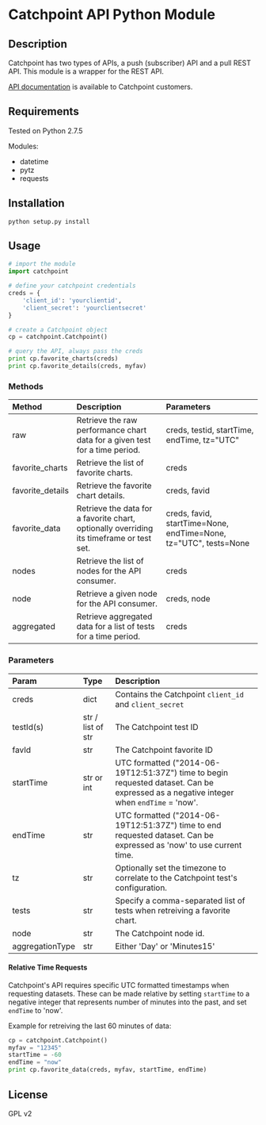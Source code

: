 # Catchpoint API Python Module

## Description
Catchpoint has two types of APIs, a push (subscriber) API and a pull REST API. This module is a wrapper for the REST API. 

[API documentation](https://io.catchpoint.com/ui/Help) is available to Catchpoint customers.

## Requirements

Tested on Python 2.7.5

Modules: 
* datetime
* pytz
* requests

## Installation

`python setup.py install`

## Usage

```python
# import the module
import catchpoint

# define your catchpoint credentials
creds = {
    'client_id': 'yourclientid',
    'client_secret': 'yourclientsecret'
}

# create a Catchpoint object
cp = catchpoint.Catchpoint()

# query the API, always pass the creds
print cp.favorite_charts(creds)
print cp.favorite_details(creds, myfav)
```

### Methods

| Method  |  Description  | Parameters |
| :------ | :------------ | :--------- |
| raw     | Retrieve the raw performance chart data for a given test for a time period. | creds, testid, startTime, endTime, tz="UTC" |
| favorite_charts | Retrieve the list of favorite charts. | creds |
| favorite_details | Retrieve the favorite chart details. | creds, favid |
| favorite_data | Retrieve the data for a favorite chart, optionally overriding its timeframe or test set. | creds, favid, startTime=None, endTime=None, tz="UTC", tests=None |
| nodes | Retrieve the list of nodes for the API consumer. | creds |
| node | Retrieve a given node for the API consumer. | creds, node |
| aggregated | Retrieve aggregated data for a list of tests for a time period. | creds |

### Parameters

| Param | Type | Description |
| :---- | :--- | :---------- |
| creds | dict | Contains the Catchpoint `client_id` and `client_secret` |
| testId(s) | str / list of str | The Catchpoint test ID |
| favId | str | The Catchpoint favorite ID |
| startTime | str or int | UTC formatted ("2014-06-19T12:51:37Z") time to begin requested dataset. Can be expressed as a negative integer when `endTime` = 'now'. |
| endTime | str | UTC formatted ("2014-06-19T12:51:37Z") time to end requested dataset. Can be expressed as 'now' to use current time. |
| tz | str | Optionally set the timezone to correlate to the Catchpoint test's configuration. |
| tests | str | Specify a comma-separated list of tests when retreiving a favorite chart.
| node | str | The Catchpoint node id. |
| aggregationType | str | Either 'Day' or 'Minutes15' |
 
#### Relative Time Requests
Catchpoint's API requires specific UTC formatted timestamps when requesting datasets. These can be made relative by setting `startTime` to a negative integer that represents number of minutes into the past, and set `endTime` to 'now'.

Example for retreiving the last 60 minutes of data:

```python
cp = catchpoint.Catchpoint()
myfav = "12345"
startTime = -60
endTime = "now"
print cp.favorite_data(creds, myfav, startTime, endTime)
```

## License

GPL v2
